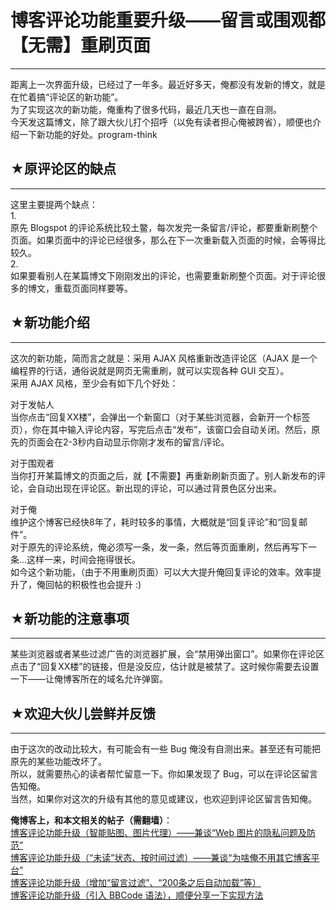# 博客评论功能重要升级——留言或围观都【无需】重刷页面 

-----

 距离上一次界面升级，已经过了一年多。最近好多天，俺都没有发新的博文，就是在忙着搞“评论区的新功能”。  
 为了实现这次的新功能，俺重构了很多代码，最近几天也一直在自测。  
 今天发这篇博文，除了跟大伙儿打个招呼（以免有读者担心俺被跨省），顺便也介绍一下新功能的好处。program-think  
   
 ## ★原评论区的缺点
--------

  
 这里主要提两个缺点：  
 1.  
 原先 Blogspot 的评论系统比较土鳖，每次发完一条留言/评论，都要重新刷整个页面。如果页面中的评论已经很多，那么在下一次重新载入页面的时候，会等得比较久。  
 2.  
 如果要看别人在某篇博文下刚刚发出的评论，也需要重新刷整个页面。对于评论很多的博文，重载页面同样要等。  
   
 ## ★新功能介绍
------

  
 这次的新功能，简而言之就是：采用 AJAX 风格重新改造评论区（AJAX 是一个编程界的行话，通俗说就是网页无需重刷，就可以实现各种 GUI 交互）。  
 采用 AJAX 风格，至少会有如下几个好处：  
   
 对于发帖人  
 当你点击“回复XX楼”，会弹出一个新窗口（对于某些浏览器，会新开一个标签页），你在其中输入评论内容，写完后点击“发布”，该窗口会自动关闭。然后，原先的页面会在2-3秒内自动显示你刚才发布的留言/评论。  
   
 对于围观者  
 当你打开某篇博文的页面之后，就【不需要】再重新刷新页面了。别人新发布的评论，会自动出现在评论区。新出现的评论，可以通过背景色区分出来。  
   
 对于俺  
 维护这个博客已经快8年了，耗时较多的事情，大概就是“回复评论”和“回复邮件”。  
 对于原先的评论系统，俺必须写一条，发一条，然后等页面重刷，然后再写下一条...这样一来，时间会拖得很长。  
 如今这个新功能，（由于不用重刷页面）可以大大提升俺回复评论的效率。效率提升了，俺回帖的积极性也会提升 :)  
   
 ## ★新功能的注意事项
---------

  
 某些浏览器或者某些过滤广告的浏览器扩展，会“禁用弹出窗口”。如果你在评论区点击了“回复XX楼”的链接，但是没反应，估计就是被禁了。这时候你需要去设置一下——让俺博客所在的域名允许弹窗。  
   
 ## ★欢迎大伙儿尝鲜并反馈
-----------

  
 由于这次的改动比较大，有可能会有一些 Bug 俺没有自测出来。甚至还有可能把原先的某些功能改坏了。  
 所以，就需要热心的读者帮忙留意一下。你如果发现了 Bug，可以在评论区留言告知俺。  
 当然，如果你对这次的升级有其他的意见或建议，也欢迎到评论区留言告知俺。  
   
   
 **俺博客上，和本文相关的帖子（需翻墙）**：  
 [博客评论功能升级（智能贴图、图片代理）——兼谈“Web 图片的隐私问题及防范”](https://program-think.blogspot.com/2015/04/custom-blogger-comment.html)  
 [博客评论功能升级（“未读”状态、按时间过滤）——兼谈“为啥俺不用其它博客平台”](https://program-think.blogspot.com/2014/12/custom-blogger-comment.html)  
 [博客评论功能升级（增加“留言过滤”、“200条之后自动加载”等）](https://program-think.blogspot.com/2014/09/custom-blogger-comment.html)  
 [博客评论功能升级（引入 BBCode 语法），顺便分享一下实现方法](https://program-think.blogspot.com/2012/09/custom-blogger-comment.html) 